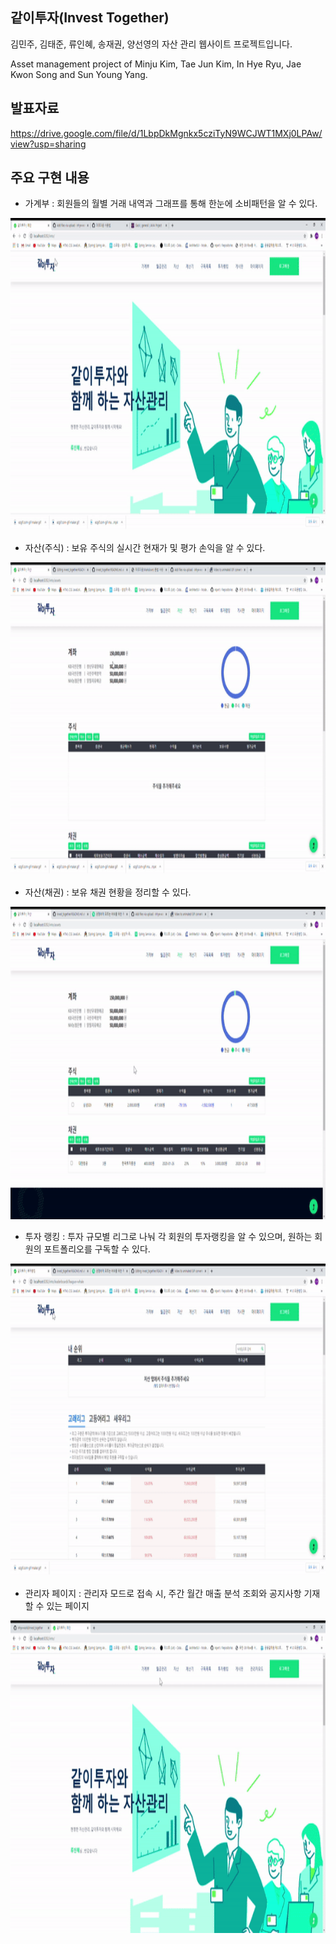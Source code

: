 ## 같이투자(Invest Together)
김민주, 김태준, 류인혜, 송재권, 양선영의 자산 관리 웹사이트 프로젝트입니다.

Asset management project of Minju Kim, Tae Jun Kim, In Hye Ryu, Jae Kwon Song and Sun Young Yang.

## 발표자료
https://drive.google.com/file/d/1LbpDkMgnkx5cziTyN9WCJWT1MXj0LPAw/view?usp=sharing


## 주요 구현 내용

+ 가계부 : 회원들의 월별 거래 내역과 그래프를 통해 한눈에 소비패턴을 알 수 있다.

<img src="./images/bank_trans.gif" width="800" height="500">  



+ 자산(주식) : 보유 주식의 실시간 현재가 및 평가 손익을 알 수 있다.

<img src="./images/asset_stock.gif" width="800" height="500">  



+ 자산(채권) : 보유 채권 현황을 정리할 수 있다.
<img src="./images/asset_bond.gif" width="800" height="500">  



+ 투자 랭킹 : 투자 규모별 리그로 나눠 각 회원의 투자랭킹을 알 수 있으며, 원하는 회원의 포트폴리오를 구독할 수 있다.
<img src="./images/ranking.gif" width="800" height="500">



+ 관리자 페이지 : 관리자 모드로 접속 시, 주간 월간 매출 분석 조회와 공지사항 기재할 수 있는 페이지
<img src="./images/adminPage.gif" width="800" height="500">


